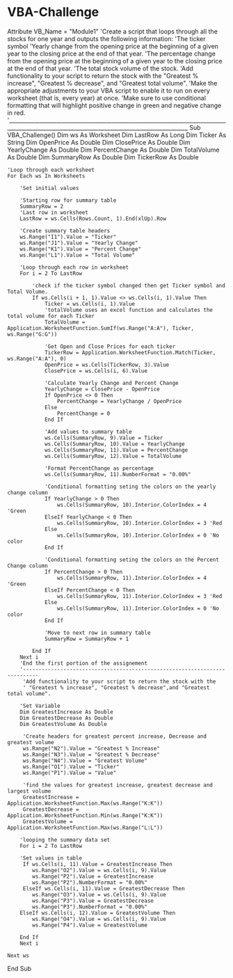 # VBA-Challenge
Attribute VB_Name = "Module1"
'Create a script that loops through all the stocks for one year and outputs the following information:
'The ticker symbol
'Yearly change from the opening price at the beginning of a given year to the closing price at the end of that year.
'The percentage change from the opening price at the beginning of a given year to the closing price at the end of that year.
'The total stock volume of the stock.
'Add functionality to your script to return the stock with the "Greatest % increase", "Greatest % decrease", and "Greatest total volume".
'Make the appropriate adjustments to your VBA script to enable it to run on every worksheet (that is, every year) at once.
'Make sure to use conditional formatting that will highlight positive change in green and negative change in red.
'_______________________________________________________________________________________________________________________________________________
Sub VBA_Challenge()
    Dim ws As Worksheet
    Dim LastRow As Long
    Dim Ticker As String
    Dim OpenPrice As Double
    Dim ClosePrice As Double
    Dim YearlyChange As Double
    Dim PercentChange As Double
    Dim TotalVolume As Double
    Dim SummaryRow As Double
    Dim TickerRow As Double
    
    'Loop through each worksheet
    For Each ws In Worksheets
        
        'Set initial values
        
        'Starting row for summary table
        SummaryRow = 2
        'Last row in worksheet
        LastRow = ws.Cells(Rows.Count, 1).End(xlUp).Row
        
        'Create summary table headers
        ws.Range("I1").Value = "Ticker"
        ws.Range("J1").Value = "Yearly Change"
        ws.Range("K1").Value = "Percent Change"
        ws.Range("L1").Value = "Total Volume"
        
        'Loop through each row in worksheet
        For i = 2 To LastRow
            
            'check if the ticker symbol changed then get Ticker symbol and Total Volume.
            If ws.Cells(i + 1, 1).Value <> ws.Cells(i, 1).Value Then
                Ticker = ws.Cells(i, 1).Value
                'totalVolume uses an excel function and calculates the total volume for each Ticker
                TotalVolume = Application.WorksheetFunction.SumIf(ws.Range("A:A"), Ticker, ws.Range("G:G"))
                
                'Get Open and Close Prices for each ticker
                TickerRow = Application.WorksheetFunction.Match(Ticker, ws.Range("A:A"), 0)
                OpenPrice = ws.Cells(TickerRow, 3).Value
                ClosePrice = ws.Cells(i, 6).Value
                
                'Calculate Yearly Change and Percent Change
                YearlyChange = ClosePrice - OpenPrice
                If OpenPrice <> 0 Then
                    PercentChange = YearlyChange / OpenPrice
                Else
                    PercentChange = 0
                End If
                
                'Add values to summary table
                ws.Cells(SummaryRow, 9).Value = Ticker
                ws.Cells(SummaryRow, 10).Value = YearlyChange
                ws.Cells(SummaryRow, 11).Value = PercentChange
                ws.Cells(SummaryRow, 12).Value = TotalVolume
                
                'Format PercentChange as percentage
                ws.Cells(SummaryRow, 11).NumberFormat = "0.00%"
                
                'Conditional formatting seting the colors on the yearly change column
                If YearlyChange > 0 Then
                    ws.Cells(SummaryRow, 10).Interior.ColorIndex = 4 'Green
                ElseIf YearlyChange < 0 Then
                    ws.Cells(SummaryRow, 10).Interior.ColorIndex = 3 'Red
                Else
                    ws.Cells(SummaryRow, 10).Interior.ColorIndex = 0 'No color
                End If
                
                'Conditional formatting seting the colors on the Percent Change column
                If PercentChange > 0 Then
                    ws.Cells(SummaryRow, 11).Interior.ColorIndex = 4 'Green
                ElseIf PercentChange < 0 Then
                    ws.Cells(SummaryRow, 11).Interior.ColorIndex = 3 'Red
                Else
                    ws.Cells(SummaryRow, 11).Interior.ColorIndex = 0 'No color
                End If
                
                'Move to next row in summary table
                SummaryRow = SummaryRow + 1
                
            End If
        Next i
        'End the first portion of the assignement
        '---------------------------------------------------------------------------
         'Add functionality to your script to return the stock with the
         ' "Greatest % increase", "Greatest % decrease",and "Greatest total volume".
        
        'Set Variable
        Dim GreatestIncrease As Double
        Dim GreatestDecrease As Double
        Dim GreatestVolume As Double
        
         'Create headers for greatest percent increase, Decrease and greatest volume
         ws.Range("N2").Value = "Greatest % Increase"
         ws.Range("N3").Value = "Greatest % Decrease"
         ws.Range("N4").Value = "Greatest Volume"
         ws.Range("O1").Value = "Ticker"
         ws.Range("P1").Value = "Value"
         
         'find the values for greatest increase, greatest decrease and largest volume
         GreatestIncrease = Application.WorksheetFunction.Max(ws.Range("K:K"))
         GreatestDecrease = Application.WorksheetFunction.Min(ws.Range("K:K"))
         GreatestVolume = Application.WorksheetFunction.Max(ws.Range("L:L"))
         
        'looping the summary data set
        For i = 2 To LastRow
        
        'Set values in table
         If ws.Cells(i, 11).Value = GreatestIncrease Then
            ws.Range("O2").Value = ws.Cells(i, 9).Value
            ws.Range("P2").Value = GreatestIncrease
            ws.Range("P2").NumberFormat = "0.00%"
         ElseIf ws.Cells(i, 11).Value = GreatestDecrease Then
            ws.Range("O3").Value = ws.Cells(i, 9).Value
            ws.Range("P3").Value = GreatestDecrease
            ws.Range("P3").NumberFormat = "0.00%"
        ElseIf ws.Cells(i, 12).Value = GreatestVolume Then
            ws.Range("O4").Value = ws.Cells(i, 9).Value
            ws.Range("P4").Value = GreatestVolume
                        
        End If
        Next i
                
    Next ws
    
End Sub





